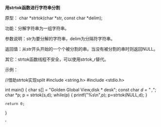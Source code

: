 
**用strtok函数进行字符串分割**

原型： char *strtok(char *str, const char *delim);

功能：分解字符串为一组字符串。

参数说明：str为要分解的字符串，delim为分隔符字符串。

返回值：从str开头开始的一个个被分割的串。当没有被分割的串时则返回NULL。

其它：strtok函数线程不安全，可以使用strtok_r替代。

示例：

//借助strtok实现split
#include <string.h>
#include <stdio.h>
 
int main()
{
    char s[] = "Golden Global   View,disk * desk";
    const char *d = " ,*";
    char *p;
    p = strtok(s,d);
    while(p)
    {
        printf("%s\n",p);
        p=strtok(NULL,d);
    }
 
    return 0;
}

'
